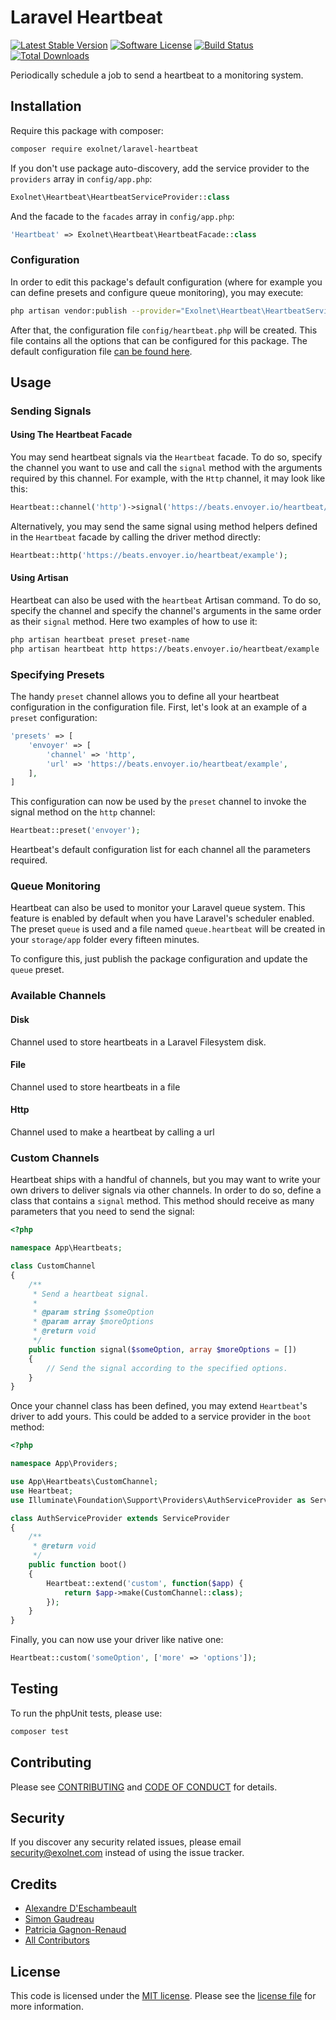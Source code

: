 # Laravel Heartbeat

[![Latest Stable Version](https://poser.pugx.org/eXolnet/laravel-heartbeat/v/stable?format=flat-square)](https://packagist.org/packages/eXolnet/laravel-heartbeat)
[![Software License](https://img.shields.io/badge/license-MIT-brightgreen.svg?style=flat-square)](LICENSE)
[![Build Status](https://img.shields.io/github/actions/workflow/status/eXolnet/laravel-heartbeat/tests.yml?label=tests&style=flat-square)](https://github.com/eXolnet/laravel-heartbeat/actions?query=workflow%3Atests)
[![Total Downloads](https://img.shields.io/packagist/dt/eXolnet/laravel-heartbeat.svg?style=flat-square)](https://packagist.org/packages/eXolnet/laravel-heartbeat)

Periodically schedule a job to send a heartbeat to a monitoring system.

## Installation

Require this package with composer:

```bash
composer require exolnet/laravel-heartbeat
```

If you don't use package auto-discovery, add the service provider to the ``providers`` array in `config/app.php`:

```php
Exolnet\Heartbeat\HeartbeatServiceProvider::class
```

And the facade to the ``facades`` array in `config/app.php`: 

```php
'Heartbeat' => Exolnet\Heartbeat\HeartbeatFacade::class
```

### Configuration

In order to edit this package's default configuration (where for example you can define presets and configure queue
monitoring), you may execute:

```bash
php artisan vendor:publish --provider="Exolnet\Heartbeat\HeartbeatServiceProvider"
```

After that, the configuration file `config/heartbeat.php` will be created. This file contains all the options that can
be configured for this package. The default configuration file [can be found here](config/heartbeat.php).

## Usage

### Sending Signals

#### Using The Heartbeat Facade

You may send heartbeat signals via the `Heartbeat` facade. To do so, specify the channel you want to use and call the
`signal` method with the arguments required by this channel. For example, with the `Http` channel, it may look like
this:

```php
Heartbeat::channel('http')->signal('https://beats.envoyer.io/heartbeat/example');
```

Alternatively, you may send the same signal using method helpers defined in the `Heartbeat` facade by calling the
driver method directly:

```php
Heartbeat::http('https://beats.envoyer.io/heartbeat/example');
```

#### Using Artisan

Heartbeat can also be used with the `heartbeat` Artisan command. To do so, specify the channel and specify the
channel's arguments in the same order as their `signal` method. Here two examples of how to use it:

```bash
php artisan heartbeat preset preset-name
php artisan heartbeat http https://beats.envoyer.io/heartbeat/example
```

### Specifying Presets

The handy `preset` channel allows you to define all your heartbeat configuration in the configuration file. First, let's
look at an example of a `preset` configuration:

```php
'presets' => [
    'envoyer' => [
        'channel' => 'http',
        'url' => 'https://beats.envoyer.io/heartbeat/example',
    ],
]
```

This configuration can now be used by the `preset` channel to invoke the signal method on the `http` channel:

```php
Heartbeat::preset('envoyer');
```

Heartbeat's default configuration list for each channel all the parameters required.

### Queue Monitoring

Heartbeat can also be used to monitor your Laravel queue system. This feature is enabled by default when you have
Laravel's scheduler enabled. The preset `queue` is used and a file named `queue.heartbeat` will be created in your
`storage/app` folder every fifteen minutes.

To configure this, just publish the package configuration and update the `queue` preset.

### Available Channels

#### Disk

Channel used to store heartbeats in a Laravel Filesystem disk.

#### File

Channel used to store heartbeats in a file

#### Http

Channel used to make a heartbeat by calling a url

### Custom Channels

Heartbeat ships with a handful of channels, but you may want to write your own drivers to deliver signals via other
channels. In order to do so, define a class that contains a `signal` method. This method should receive as many
parameters that you need to send the signal:

```php
<?php

namespace App\Heartbeats;

class CustomChannel
{
    /**
     * Send a heartbeat signal.
     *
     * @param string $someOption
     * @param array $moreOptions
     * @return void
     */
    public function signal($someOption, array $moreOptions = [])
    {
        // Send the signal according to the specified options.
    }
}
```

Once your channel class has been defined, you may extend `Heartbeat`'s driver to add yours. This could be added to
a service provider in the `boot` method:

```php
<?php

namespace App\Providers;

use App\Heartbeats\CustomChannel;
use Heartbeat;
use Illuminate\Foundation\Support\Providers\AuthServiceProvider as ServiceProvider;

class AuthServiceProvider extends ServiceProvider
{
    /**
     * @return void
     */
    public function boot()
    {
        Heartbeat::extend('custom', function($app) {
            return $app->make(CustomChannel::class);
        });
    }
}
```

Finally, you can now use your driver like native one:

```php
Heartbeat::custom('someOption', ['more' => 'options']);
```

## Testing

To run the phpUnit tests, please use:

```bash
composer test
```

## Contributing

Please see [CONTRIBUTING](CONTRIBUTING.md) and [CODE OF CONDUCT](CODE_OF_CONDUCT.md) for details.

## Security

If you discover any security related issues, please email security@exolnet.com instead of using the issue tracker.

## Credits

- [Alexandre D'Eschambeault](https://github.com/xel1045)
- [Simon Gaudreau](https://github.com/Gandhi11)
- [Patricia Gagnon-Renaud](https://github.com/pgrenaud)
- [All Contributors](../../contributors)

## License

This code is licensed under the [MIT license](http://choosealicense.com/licenses/mit/). 
Please see the [license file](LICENSE) for more information.
